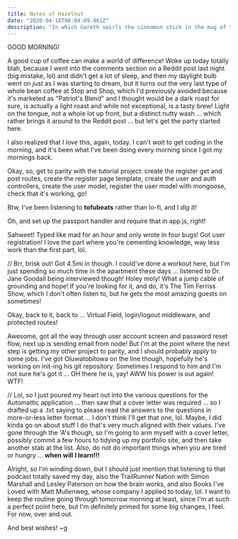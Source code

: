 ```yaml
---
title: Notes of Hazelnut
date: "2020-04-18T08:04:09.461Z"
description: "In which Gareth swirls the cinnamon stick in the mug of tea of life!"
---
```


GOOD MORNING!

A good cup of coffee can make a world of difference! Woke up today totally blah, because I went into the comments section on a Reddit post last night (big mistake, lol) and didn't get a lot of sleep, and then my daylight bulb went on _just_ as I was starting to dream, but it turns out the very last type of whole bean coffee at Stop and Shop, which I'd previously avoided because it's marketed as "Patriot's Blend" and I thought would be a dark roast for sure, is actually a light roast and while not exceptional, is a tasty brew! Light on the tongue, not a whole lot up front, but a distinct nutty wash ... which rather brings it around to the Reddit post ... but let's get the party started here.

I also realized that I _love_ this, again, today. I can't _wait_ to get coding in the morning, and it's been what I've been doing every morning since I got my mornings back.

Okay, so, get to parity with the tutorial project: create the register get and post routes, create the register page template, create the user and auth controllers, create the user model, register the user model with mongoose, check that it's working, go!

Btw, I've been listening to **tofubeats** rather than lo-fi, and I _dig it!_

Oh, and set up the passport handler and require that in app.js, right!

Sahweet! Typed like mad for an hour and only wrote in four bugs! Got user registration! I love the part where you're cementing knowledge, way less work than the first part, lol.

// Brr, brisk out! Got 4.5mi in though. I could've done a workout here, but I'm just spending so much time in the apartment these days ... listened to Dr. Jane Goodall being interviewed though! Holey moly! What a jump cable of grounding and hope! If you're looking for it, and do, it's The Tim Ferriss Show, which I don't often listen to, but he gets the most amazing guests on sometimes!

Okay, back to it, back to ... Virtual Field, login/logout middleware, and protected routes!

Awesome, got all the way through user account screen and password reset flow, next up is sending email from node! But I'm at the point where the next step is getting my other project to parity, and I should probably apply to some jobs. I've got Oluwatobitowa on the line though, hopefully he's working on init-ing his git repository. Sometimes I respond to him and I'm not sure he's got it ... OH there he is, yay! AWW his power is out again! WTF!

// Lol, so I just poured my heart out into the various questions for the Automattic application ... then saw that a cover letter was required ... so I drafted up a .txt saying to please read the answers to the questions in more-or-less letter format ... I don't think I'll get that one, lol. Maybe, I did kinda go on about stuff I do that's very much aligned with their values. I've gone through the 'A's though, so I'm going to arm myself with a cover letter, possibly commit a few hours to tidying up my portfolio site, and then take another stab at the list. Also, do not do important things when you are tired or hungry ... **when will I learn!!!**

Alright, so I'm winding down, but I should just mention that listening to that podcast totally saved my day, also the TrailRunner Nation with Simon Marshall and Lesley Paterson on how the brain works, and also Books I've Loved with Matt Mullenweg, whose company I applied to today, lol. I want to keep the routine going through tomorrow morning at least, since I'm at such a perfect point here, but I'm definitely primed for some big changes, I feel. For now, over and out.

And best wishes!
~g
